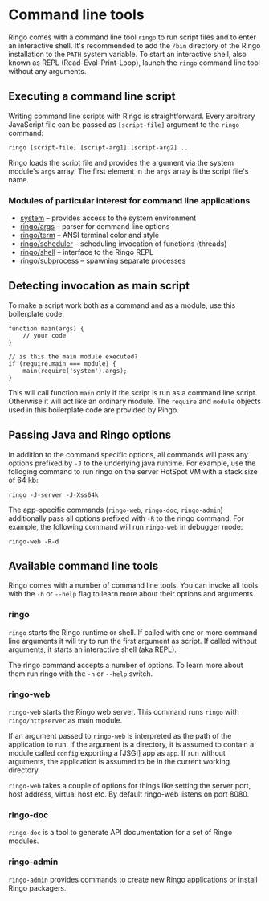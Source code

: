 # Command line tools

Ringo comes with a command line tool `ringo` to run script files and to enter an interactive shell. It's recommended
to add the `/bin` directory of the Ringo installation to the `PATH` system variable. To start an interactive shell,
also known as REPL (Read-Eval-Print-Loop), launch the `ringo` command line tool without any arguments.

<script type="text/javascript" src="https://asciinema.org/a/14076.js" id="asciicast-14076" data-speed="2" async></script>

## Executing a command line script

Writing command line scripts with Ringo is straightforward. Every arbitrary JavaScript file can be passed as `[script-file]`
argument to the `ringo` command:

`ringo [script-file] [script-arg1] [script-arg2] ...`

Ringo loads the script file and provides the argument via the system module's `args` array. The first element in the
`args` array is the script file's name.

### Modules of particular interest for command line applications

  * [system](/api/master/system/) &ndash; provides access to the system environment
  * [ringo/args](/api/master/ringo/args/) &ndash; parser for command line options
  * [ringo/term](/api/master/ringo/term/) &ndash; ANSI terminal color and style
  * [ringo/scheduler](/api/master/ringo/scheduler/) &ndash; scheduling invocation of functions (threads)
  * [ringo/shell](/api/master/ringo/shell/) &ndash; interface to the Ringo REPL
  * [ringo/subprocess](/api/master/ringo/subprocess/) &ndash; spawning separate processes

## Detecting invocation as main script

To make a script work both as a command and as a module, use this boilerplate code:

    function main(args) {
        // your code
    }

    // is this the main module executed?
    if (require.main === module) {
        main(require('system').args);
    }

This will call function `main` only if the script is run as a command line script. Otherwise it will act like an
ordinary module. The `require` and `module` objects used in this boilerplate code are provided by Ringo.

## Passing Java and Ringo options

In addition to the command specific options, all commands will pass any options prefixed by `-J` to the underlying java runtime. For example, use the folloging command to run ringo on the server HotSpot VM with a stack size of 64 kb:

    ringo -J-server -J-Xss64k

The app-specific commands (`ringo-web`, `ringo-doc`, `ringo-admin`) additionally pass all options prefixed with `-R` to the ringo command. For example, the following command will run `ringo-web` in debugger mode:

    ringo-web -R-d

## Available command line tools

Ringo comes with a number of command line tools. You can invoke all tools with the `-h` or `--help` flag to learn more about their options and arguments.

### ringo

`ringo` starts the Ringo runtime or shell. If called with one or more command line arguments it will try to run the first argument as script. If called without arguments, it starts an interactive shell (aka REPL).

The ringo command accepts a number of options. To learn more about them run ringo with the `-h` or `--help` switch. 

### ringo-web

`ringo-web` starts the Ringo web server. This command runs `ringo` with `ringo/httpserver` as main module. 

If an argument passed to `ringo-web` is interpreted as the path of the application to run. If the argument is a directory, it is assumed to contain a module called `config` exporting a [JSGI] app as `app`. If run without arguments, the application is assumed to be in the current working directory.

`ringo-web` takes a couple of options for things like setting the server port, host address, virtual host etc. By default ringo-web listens on port 8080.

### ringo-doc

`ringo-doc` is a tool to generate API documentation for a set of Ringo modules.

### ringo-admin

`ringo-admin` provides commands to create new Ringo applications or install Ringo packagers.

